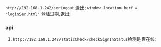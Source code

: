 `http://192.168.1.242/serLogout` 退出;
`window.location.herf = "loginSer.html"` 登陆过期,退出;


### api
1. `http://192.168.1.242/staticCheck/checkSignInStatus`检测是否在线;
